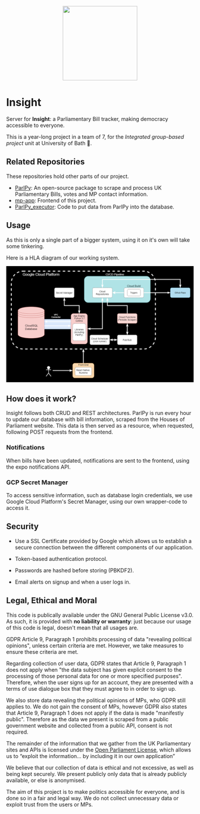 <p align="center">
  <img width="200" height="200" src="res/img/icon1500x1500.png">
</p>

# Insight
Server for **Insight**: a Parliamentary Bill tracker, making democracy accessible to everyone.

This is a year-long project in a team of 7, for the *Integrated group-based project* unit at University of Bath 🛁.

## Related Repositories
These repositories hold other parts of our project.

 - [ParlPy](https://github.com/Litharge/ParlPy): An open-source package to scrape and process UK Parliamentary Bills, votes and MP contact information.
 - [mp-app](https://github.com/joedownard/mp-app): Frontend of this project.
 - [ParlPy_executor](https://github.com/alex-and-the-antelopes/ParlPy_executer): Code to put data from ParlPy into the database.
 
## Usage
As this is only a single part of a bigger system, using it on it's own will take some tinkering. 

Here is a HLA diagram of our working system.

![HLA diagram](docs/img/hla_2.png)

## How does it work?
Insight follows both CRUD and REST architectures. ParlPy is run every hour to update our database with bill information, scraped from the Houses of Parliament website. This data is then served as a resource, when requested, following POST requests from the frontend. 

### Notifications
When bills have been updated, notifications are sent to the frontend, using the expo notifications API.

### GCP Secret Manager
To access sensitive information, such as database login credentials, we use Google Cloud Platform's Secret Manager, using our own wrapper-code to access it.

## Security
- Use a SSL Certificate provided by Google which allows us to establish a secure connection between the different components of our application.

- Token-based authentication protocol.

- Passwords are hashed before storing (PBKDF2).

- Email alerts on signup and when a user logs in.

## Legal, Ethical and Moral
This code is publically available under the GNU General Public License v3.0. As such, it is provided with **no liability or warranty**: just because our usage of this code is legal, doesn't mean that all usages are.

GDPR Article 9, Paragraph 1 prohibits processing of data "revealing political opinions", unless certain criteria are met. However, we take measures to ensure these criteria are met.

Regarding collection of user data, GDPR states that Article 9, Paragraph 1 does not apply when "the data subject has given explicit consent to the processing of those personal data for one or more specified purposes". Therefore, when the user signs up for an account, they are presented with a terms of use dialogue box that they must agree to in order to sign up. 

We also store data revealing the political opinions of MPs, who GDPR still applies to. We do not gain the consent of MPs, however GDPR also states that Article 9, Paragraph 1 does not apply if the data is made "manifestly public". Therefore as the data we present is scraped from a public government website and collected from a public API, consent is not required.

The remainder of the information that we gather from the UK Parliamentary sites and APIs is licensed under the [Open Parliament License](https://www.parliament.uk/site-information/copyright-parliament/open-parliament-licence/), which allows us to “exploit the information… by including it in our own application”

We believe that our collection of data is ethical and not excessive, as well as being kept securely. We present publicly only data that is already publicly available, or else is anonymised.

The aim of this project is to make politics accessible for everyone, and is done so in a fair and legal way. We do not collect unnecessary data or exploit trust from the users or MPs.
